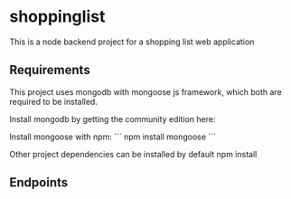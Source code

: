 # shoppinglist

This is a node backend project for a shopping list web application

## Requirements

This project uses mongodb with mongoose js framework, which both are required to be installed.

Install mongodb by getting the community edition here:

Install mongoose with npm:
´´´
npm install mongoose
´´´

Other project dependencies can be installed by default npm install

## Endpoints

